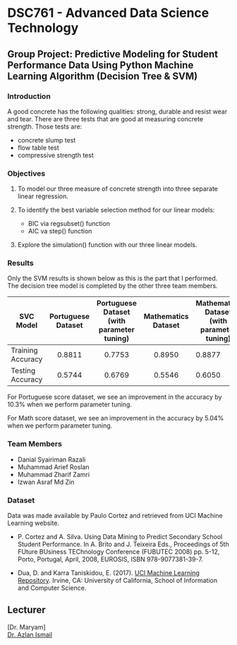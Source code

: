 # DSC761 - Advanced Data Science Technology
  
## Group Project: Predictive Modeling for Student Performance Data Using Python Machine Learning Algorithm (Decision Tree & SVM)

### Introduction

A good concrete has the following qualities: strong, durable and resist wear and tear. There are three tests that are good at measuring concrete strength. Those tests are:
  * concrete slump test
  * flow table test
  * compressive strength test

### Objectives

1. To model our three measure of concrete strength into three separate linear regression.  
  
2. To identify the best variable selection method for our linear models:
    * BIC via regsubset() function
    * AIC va step() function

3. Explore the simulation() function with our three linear models.

### Results

Only the SVM results is shown below as this is the part that I performed. The decision tree model is completed by the other three team members.

| SVC Model          | Portuguese Dataset | Portuguese Dataset (with parameter tuning) | Mathematics Dataset | Mathematics Dataset (with parameter tuning) |
| ------------------ |:------------------:| :----------------------------------------: | :-----------------: | ------------------------------------------- |
| Training Accuracy  | 0.8811             | 0.7753                                     | 0.8950              | 0.8877                                      |
| Testing Accuracy   | 0.5744             | 0.6769                                     | 0.5546              | 0.6050                                      |

For Portuguese score dataset, we see an improvement in the accuracy by 10.3% when we perform parameter tuning.  
  
For Math score dataset, we see an improvement in the accuracy by 5.04% when we perform parameter tuning. 

### Team Members

* Danial Syairiman Razali
* Muhammad Arief Roslan 
* Muhammad Zharif Zamri
* Izwan Asraf Md Zin

### Dataset

Data was made available by Paulo Cortez and retrieved from UCI Machine Learning website. 

* P. Cortez and A. Silva. Using Data Mining to Predict Secondary School Student Performance. In A. Brito and J. Teixeira Eds., Proceedings of 5th FUture BUsiness TEChnology Conference (FUBUTEC 2008) pp. 5-12, Porto, Portugal, April, 2008, EUROSIS, ISBN 978-9077381-39-7.

* Dua, D. and Karra Taniskidou, E. (2017). [UCI Machine Learning Repository](http://archive.ics.uci.edu/ml). Irvine, CA: University of California, School of Information and Computer Science.

## Lecturer

[Dr. Maryam]  
[Dr. Azlan Ismail](https://fskm.uitm.edu.my/v4/index.php?option=com_content&view=article&id=246&catid=43&Itemid=227)

